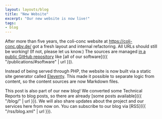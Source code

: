 ```yaml
---
layout: layouts/blog
title: "New Website"
excerpt: "Our new website is now live!"
tags:
- blog
---
```


After more than five years, the coli-conc website at <https://coli-conc.gbv.de/> got a fresh layout and internal refactoring. All URLs should still be working! (If not, please let us know.) The sources are managed [in a public GitHub repository](https://github.com/gbv/coli-conc.gbv.de/) like [all of our software]({{ "/publications/#software" | url }}).

Instead of being served through PHP, the website is now built via a static site generator called [Eleventy](https://www.11ty.dev). This made it possible to separate logic from content, so the content sources are now Markdown files.

This post is also part of our new blog! We converted some Technical Reports to blog posts, so there are already [some posts available]({{ "/blog/" | url }}). We will also share updates about the project and our services here from now on. You can subscribe to our blog via [RSS]({{ "/rss/blog.xml" | url }}).
